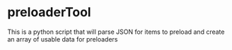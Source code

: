 preloaderTool
=============

This is a python script that will parse JSON for items to preload and create an array of usable data for preloaders
